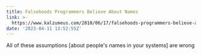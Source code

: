 ```yaml
---
title: Falsehoods Programmers Believe About Names
link: >-
  https://www.kalzumeus.com/2010/06/17/falsehoods-programmers-believe-about-names/
date: '2023-04-11 13:52:55Z'
---
```


All of these assumptions \[about people's names in your systems] are wrong
